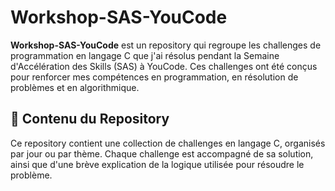 # Workshop-SAS-YouCode

**Workshop-SAS-YouCode** est un repository qui regroupe les challenges de programmation en langage C que j'ai résolus pendant la Semaine d'Accélération des Skills (SAS) à YouCode. Ces challenges ont été conçus pour renforcer mes compétences en programmation, en résolution de problèmes et en algorithmique.

## 📂 Contenu du Repository

Ce repository contient une collection de challenges en langage C, organisés par jour ou par thème. Chaque challenge est accompagné de sa solution, ainsi que d'une brève explication de la logique utilisée pour résoudre le problème.


